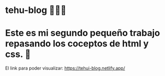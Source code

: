 # tehu-blog 🧐👨‍💻
# Este es mi segundo pequeño trabajo repasando los coceptos de html y css. 🥳
El link para poder visualizar: https://tehui-blog.netlify.app/
